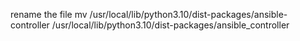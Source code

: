 rename the file  mv /usr/local/lib/python3.10/dist-packages/ansible-controller /usr/local/lib/python3.10/dist-packages/ansible_controller
